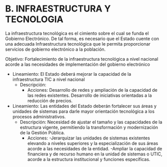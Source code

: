 # B. INFRAESTRUCTURA Y TECNOLOGIA

La infraestructura tecnológica es el cimiento sobre el cual se funda el Gobierno Electrónico. De tal forma, es necesario que el Estado cuente con una adecuada  Infraestructura tecnológica que le permita proporcionar servicios de gobierno electrónico a la población.

Objetivo: Fortalecimiento de la infraestructura tecnológica a nivel nacional acorde a las necesidades de implementación del gobierno electrónico 

* Lineamiento: El Estado deberá mejorar la capacidad de la infraestructura TIC a nivel nacional
	* Descripción: 
		* Acciones: Desarrollo de redes y ampliación de la capacidad de las redes existentes. Desarrollo de iniciativas orientadas a la reducción de precios.
* Lineamiento: Las entidades del Estado deberán fortalecer sus áreas y unidades de sistemas para darle mayor orientación tecnológica a los procesos administrativos. 
	* Descripción: Necesidad de ajustar el tamaño y las capacidades de la estructura vigente, permitiendo la transformación y modernización de la Gestión Pública.
		* Acciones:
		-Jerarquizar las unidades de sistemas existentes  elevando a niveles superiores y la especialización de sus áreas acorde a las necesidades de la entidad. 
		-Ampliar la capacidad de financiera y de recurso humano en la unidad de sistemas o UTIC, acorde a la estructura institucional y funciones específicas.


